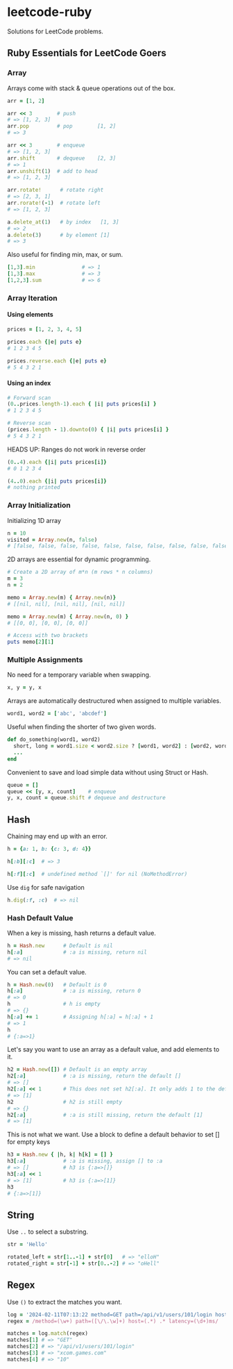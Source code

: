 # leetcode-ruby
Solutions for LeetCode problems.

## Ruby Essentials for LeetCode Goers

### Array
Arrays come with stack & queue operations out of the box.
```rb
arr = [1, 2]

arr << 3        # push
# => [1, 2, 3]
arr.pop         # pop        [1, 2]
# => 3

arr << 3        # enqueue
# => [1, 2, 3]
arr.shift       # dequeue    [2, 3]
# => 1
arr.unshift(1)  # add to head
# => [1, 2, 3]

arr.rotate!      # rotate right
# => [2, 3, 1]
arr.rorate!(-1)  # rotate left
# => [1, 2, 3]

a.delete_at(1)   # by index   [1, 3]
# => 2
a.delete(3)      # by element [1]
# => 3
```

Also useful for finding min, max, or sum.
```rb
[1,3].min               # => 1
[1,3].max               # => 3
[1,2,3].sum             # => 6
```

### Array Iteration 

#### Using elements
```rb
prices = [1, 2, 3, 4, 5]

prices.each {|e| puts e}
# 1 2 3 4 5

prices.reverse.each {|e| puts e}
# 5 4 3 2 1
```

#### Using an index
```rb
# Forward scan
(0..prices.length-1).each { |i| puts prices[i] }
# 1 2 3 4 5

# Reverse scan
(prices.length - 1).downto(0) { |i| puts prices[i] }
# 5 4 3 2 1
```

HEADS UP: Ranges do not work in reverse order
```rb
(0..4).each {|i| puts prices[i]}
# 0 1 2 3 4

(4..0).each {|i| puts prices[i]}  
# nothing printed
```

### Array Initialization
Initializing 1D array
```rb
n = 10
visited = Array.new(n, false)
# [false, false, false, false, false, false, false, false, false, false]
```

2D arrays are essential for dynamic programming.
```rb
# Create a 2D array of m*n (m rows * n columns)
m = 3
n = 2

memo = Array.new(m) { Array.new(n)}
# [[nil, nil], [nil, nil], [nil, nil]]

memo = Array.new(m) { Array.new(n, 0) }
# [[0, 0], [0, 0], [0, 0]]

# Access with two brackets
puts memo[2][1]
```

### Multiple Assignments
No need for a temporary variable when swapping.
```rb
x, y = y, x
```

Arrays are automatically destructured when assigned to multiple variables.
```rb
word1, word2 = ['abc', 'abcdef']
```

Useful when finding the shorter of two given words.
```rb
def do_something(word1, word2)
  short, long = word1.size < word2.size ? [word1, word2] : [word2, word1]
  ...
end
```

Convenient to save and load simple data without using Struct or Hash.
```rb
queue = []
queue << [y, x, count]    # enqueue
y, x, count = queue.shift # dequeue and destructure
```

## Hash
Chaining may end up with an error.
```rb
h = {a: 1, b: {c: 3, d: 4}}

h[:b][:c]  # => 3

h[:f][:c]  # undefined method `[]' for nil (NoMethodError)
```

Use `dig` for safe navigation
```rb
h.dig(:f, :c)  # => nil
```

### Hash Default Value

When a key is missing, hash returns a default value.
```rb
h = Hash.new      # Default is nil
h[:a]             # :a is missing, return nil
# => nil
```

You can set a default value.
```rb
h = Hash.new(0)   # Default is 0
h[:a]             # :a is missing, return 0
# => 0
h                 # h is empty
# => {}
h[:a] += 1        # Assigning h[:a] = h[:a] + 1
# => 1
h
# {:a=>1}
```

Let's say you want to use an array as a default value, and add elements to it.
```rb
h2 = Hash.new([]) # Default is an empty array
h2[:a]            # :a is missing, return the default []
# => []
h2[:a] << 1       # This does not set h2[:a]. It only adds 1 to the default [].
# => [1]
h2                # h2 is still empty
# => {}
h2[:a]            # :a is still missing, return the default [1]
# => [1]
```

This is not what we want. Use a block to define a default behavior to set [] for empty keys
```rb
h3 = Hash.new { |h, k| h[k] = [] }
h3[:a]            # :a is missing, assign [] to :a
# => []           # h3 is {:a=>[]}
h3[:a] << 1
# => [1]          # h3 is {:a=>[1]}
h3
# {:a=>[1]}
```

## String

Use `..` to select a substring.
```rb
str = 'Hello'

rotated_left = str[1..-1] + str[0]   # => "elloH"
rotated_right = str[-1] + str[0..-2] # => "oHell"
```

## Regex

Use `()` to extract the matches you want.
```rb
log = '2024-02-11T07:13:22 method=GET path=/api/v1/users/101/login host=xcom.games.com status=200 latency=10ms'
regex = /method=(\w+) path=([\/\.\w]+) host=(.*) .* latency=(\d+)ms/

matches = log.match(regex)
matches[1] # => "GET"
matches[2] # => "/api/v1/users/101/login"
matches[3] # => "xcom.games.com"
matches[4] # => "10"
```

```
